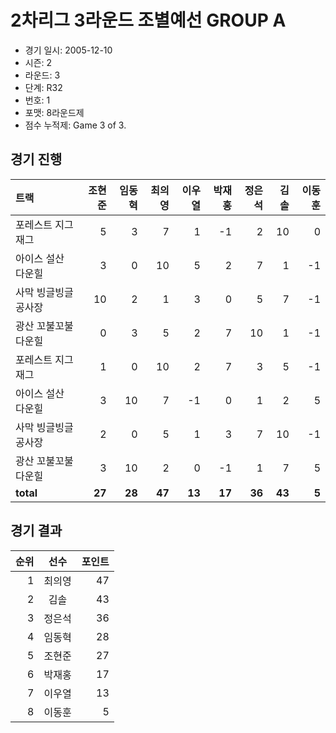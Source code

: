 # 2차리그 3라운드 조별예선 GROUP A

- 경기 일시: 2005-12-10
- 시즌: 2
- 라운드: 3
- 단계: R32
- 번호: 1
- 포맷: 8라운드제
- 점수 누적제: Game 3 of 3.





## 경기 진행

| 트랙 | 조현준 | 임동혁 | 최의영 | 이우열 | 박재홍 | 정은석 | 김솔 | 이동훈 |
|:---|---:|---:|---:|---:|---:|---:|---:|---:|
| 포레스트 지그재그 | 5 | 3 | 7 | 1 | -1 | 2 | 10 | 0 |
| 아이스 설산 다운힐 | 3 | 0 | 10 | 5 | 2 | 7 | 1 | -1 |
| 사막 빙글빙글 공사장 | 10 | 2 | 1 | 3 | 0 | 5 | 7 | -1 |
| 광산 꼬불꼬불 다운힐 | 0 | 3 | 5 | 2 | 7 | 10 | 1 | -1 |
| 포레스트 지그재그 | 1 | 0 | 10 | 2 | 7 | 3 | 5 | -1 |
| 아이스 설산 다운힐 | 3 | 10 | 7 | -1 | 0 | 1 | 2 | 5 |
| 사막 빙글빙글 공사장 | 2 | 0 | 5 | 1 | 3 | 7 | 10 | -1 |
| 광산 꼬불꼬불 다운힐 | 3 | 10 | 2 | 0 | -1 | 1 | 7 | 5 |
| __total__ | __27__ | __28__ | __47__ | __13__ | __17__ | __36__ | __43__ | __5__ |




## 경기 결과

| 순위 | 선수 | 포인트 |
|---:|:---:|---:|
| 1 | 최의영 | 47 |
| 2 | 김솔 | 43 |
| 3 | 정은석 | 36 |
| 4 | 임동혁 | 28 |
| 5 | 조현준 | 27 |
| 6 | 박재홍 | 17 |
| 7 | 이우열 | 13 |
| 8 | 이동훈 | 5 |

